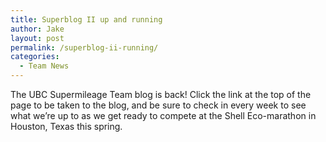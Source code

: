 ```yaml
---
title: Superblog II up and running
author: Jake
layout: post
permalink: /superblog-ii-running/
categories:
  - Team News
---
```

The UBC Supermileage Team blog is back! Click the link at the top of the page to be taken to the blog, and be sure to check in every week to see what we&#8217;re up to as we get ready to compete at the Shell Eco-marathon in Houston, Texas this spring.